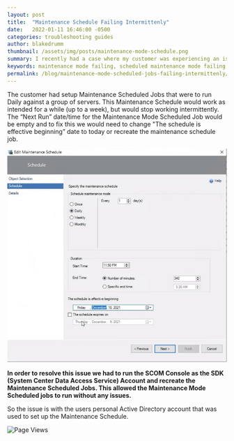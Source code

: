 ```yaml
---
layout: post
title:  "Maintenance Schedule Failing Intermittenly"
date:   2022-01-11 16:46:00 -0500
categories: troubleshooting guides
author: blakedrumm
thumbnail: /assets/img/posts/maintenance-mode-schedule.png
summary: I recently had a case where my customer was experiencing an issue with Scheduled Maintenance Mode failing to put objects into maintenance mode intermittently. SCOM 2019 Management Group.
keywords: maintenance mode failing, scheduled maintenance mode failing, maintenance mode issue, maintenance mode not running automatically, maintenance schedules issue, maintenance schedules not running
permalink: /blog/maintenance-mode-scheduled-jobs-failing-intermittenly/
---
```

The customer had setup Maintenance Scheduled Jobs that were to run Daily against a group of servers. This Maintenance Schedule would work as intended for a while (up to a week), but would stop working intermittently. The “Next Run” date/time for the Maintenance Mode Scheduled Job would be empty and to fix this we would need to change "The schedule is effective beginning” date to today or recreate the maintenance schedule job.

![Maintenance Mode Scheduled Job Properties](/assets/img/posts/maintenance-mode-schedule-properties.png)

__In order to resolve this issue we had to run the SCOM Console as the SDK (System Center Data Access Service) Account and recreate the Maintenance Scheduled Jobs. This allowed the Maintenance Mode Scheduled jobs to run without any issues.__

So the issue is with the users personal Active Directory account that was used to set up the Maintenance Schedule.

![Page Views](https://counter.blakedrumm.com/count/tag.svg?url=blakedrumm.com/blog/maintenace-mode-scheduled-jobs-failing-intermittenly)

<!--
Having trouble with Pages? Check out our [documentation](https://docs.github.com/categories/github-pages-basics/) or [contact support](https://support.github.com/contact) and we’ll help you sort it out.
-->
